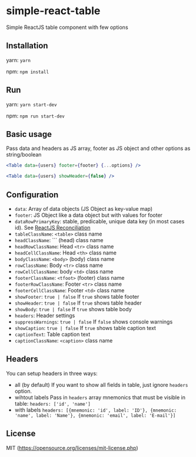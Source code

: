 # simple-react-table

Simple ReactJS table component with few options

## Installation

yarn:
`yarn`

npm:
`npm install`

## Run

yarn:
`yarn start-dev`

npm:
`npm run start-dev`

## Basic usage

Pass data and headers as JS array, footer as JS object and other options as string/boolean

```jsx
<Table data={users} footer={footer} {...options} />
```

```jsx
<Table data={users} showHeader={false} />
```

## Configuration

- `data`: Array of data objects (JS Object as key-value map)
- `footer`: JS Object like a data object but with values for footer
- `dataRowPrimaryKey`: stable, predicable, unique data key (in most cases id). See [ReactJS Reconciliation](https://facebook.github.io/react/docs/reconciliation.html)
- `tableClassName`: `<table>` class name
- `headClassName`: ``<thead>` (head) class name
- `headRowClassName`: Head `<tr>` class name
- `headCellClassName`: Head `<th>` class name
- `bodyClassName`: `<body>` (body) class name
- `rowClassName`: Body `<tr>` class name
- `rowCellClassName`: body `<td>` class name
- `footerClassName`: `<tfoot>` (footer) class name
- `footerRowClassName`: Footer `<tr>` class name
- `footerCellClassName`: Footer `<td>` class name
- `showFooter`: `true | false` If `true` shows table footer
- `showHeader`: `true | false` If `true` shows table header
- `showBody`: `true | false` If `true` shows table body
- `headers`: Header settings
- `suppressWarnings`: `true | false` If `false` shows console warnings
- `showCaption`: `true | false` If `true` shows table caption text
- `captionText`: Table caption text
- `captionClassName`: `<caption>` class name

## Headers

You can setup headers in three ways:

- all (by default)
If you want to show all fields in table, just ignore `headers` option.
- wihtout labels
Pass in `headers` array mnemonics that must be visible in table:
`headers: ['id', 'name']`
- with labels
`headers: [{mnemonic: 'id', label: 'ID'}, {mnemonic: 'name', label: 'Name'}, {mnemonic: 'email', label: 'E-mail'}]`

## License

MIT (https://opensource.org/licenses/mit-license.php)